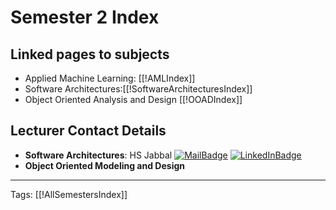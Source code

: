 # Semester 2 Index

## Linked pages to subjects
- Applied Machine Learning:
  [[!AMLIndex]]
- Software Architectures:[[!SoftwareArchitecturesIndex]]
- Object Oriented Analysis and Design
   [[!OOADIndex]]
  

## Lecturer Contact Details

-  **Software Architectures**: HS Jabbal 
	[![MailBadge](https://img.shields.io/badge/-barsha.mitra@hyderabad.bits--pilani.ac.in-EA4335?style=for-the-badge&logo=gmail&logoColor=white)](mailto:barsha.mitra@hyderabad.bits-pilani.ac.in) [![LinkedInBadge](https://img.shields.io/badge/-HS_Jabbal-0e76a8?style=for-the-badge&logo=linkedin&logoColor=white)](https://www.linkedin.com/in/harvinder-singh-jabbal-6054853)	
- **Object Oriented Modeling and Design**
	
---
Tags: [[!AllSemestersIndex]]